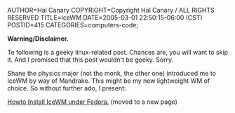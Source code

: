 AUTHOR=Hal Canary
COPYRIGHT=Copyright Hal Canary / ALL RIGHTS RESERVED
TITLE=IceWM
DATE=2005-03-01 22:50:15-06:00 (CST)
POSTID=415
CATEGORIES=computers-code;

**Warning/Disclaimer.**

Te following is a geeky linux-related post. Chances are, you will want to skip it. And I promised that this post wouldn't be geeky. Sorry.

Shane the physics major (not the monk, the other one) introduced me to IceWM by way of Mandrake. This might be my new lightweight WM of choice. So without further ado, I present:

[Howto Install IceWM under Fedora.](https://halcanary.org/p/fedora-icewm) (moved to a new page)
